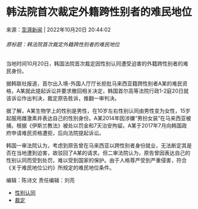 # 韩法院首次裁定外籍跨性别者的难民地位

来源：[澎湃新闻](https://www.thepaper.cn/newsDetail_forward_20377833) | 2022年10月20日 20:44:02

###### 原标题：韩法院首次裁定外籍跨性别者的难民地位

当地时间10月20日，韩国法院首次裁定因性别认同遭受迫害的外籍跨性别者的难民身份。

据韩联社报道，首尔出入境-外国人厅厅长拒批马来西亚籍跨性别者A某的难民资格，A某就此提起诉讼并要求撤回相关决定，韩国首尔高等法院行政1-2庭20日就该诉讼作出判决，裁定原告胜诉，推翻一审判决。

据了解，A某生物学上的性别是男性，在10岁左右性别认同由男性变为女性，15岁起服用雌激素并表达自己的性别身份。A某2014年因涉嫌“男扮女装”在马来西亚被捕，根据《伊斯兰教法》被处以罚金和7天治安拘留。A某于2017年7月向韩国政府申请难民资格遭拒，后向法院提起诉讼。

韩国一审法院认为，考虑到原告曾在马来西亚以跨性别者身份就业，无法断定其是否在当地遭到迫害，故驳回了A某的请求。但二审法院认为，原告曾因表达自己的性别认同而受到处罚，难以受到国家的保护。由于人格尊严受到严重侵害，符合《关于难民地位公约》所规定的难民地位条件。

编辑：陈诗文 责任编辑：刘亮

-   [性别认同](https://search.cctv.com/search.php?qtext=性别认同)
-   [裁定](https://search.cctv.com/search.php?qtext=裁定)